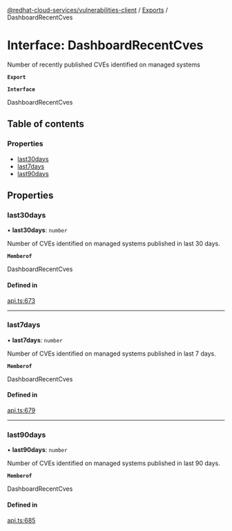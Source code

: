 [@redhat-cloud-services/vulnerabilities-client](../README.md) / [Exports](../modules.md) / DashboardRecentCves

# Interface: DashboardRecentCves

Number of recently published CVEs identified on managed systems

**`Export`**

**`Interface`**

DashboardRecentCves

## Table of contents

### Properties

- [last30days](DashboardRecentCves.md#last30days)
- [last7days](DashboardRecentCves.md#last7days)
- [last90days](DashboardRecentCves.md#last90days)

## Properties

### last30days

• **last30days**: `number`

Number of CVEs identified on managed systems published in last 30 days.

**`Memberof`**

DashboardRecentCves

#### Defined in

[api.ts:673](https://github.com/mkholjuraev/javascript-clients/blob/master/packages/vulnerabilities/api.ts#L673)

___

### last7days

• **last7days**: `number`

Number of CVEs identified on managed systems published in last 7 days.

**`Memberof`**

DashboardRecentCves

#### Defined in

[api.ts:679](https://github.com/mkholjuraev/javascript-clients/blob/master/packages/vulnerabilities/api.ts#L679)

___

### last90days

• **last90days**: `number`

Number of CVEs identified on managed systems published in last 90 days.

**`Memberof`**

DashboardRecentCves

#### Defined in

[api.ts:685](https://github.com/mkholjuraev/javascript-clients/blob/master/packages/vulnerabilities/api.ts#L685)
